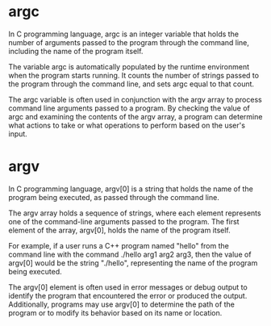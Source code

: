 # argc
In C programming language, argc is an integer variable that holds the number of arguments passed to the program through the command line, including the name of the program itself.

The variable argc is automatically populated by the runtime environment when the program starts running. It counts the number of strings passed to the program through the command line, and sets argc equal to that count.

The argc variable is often used in conjunction with the argv array to process command line arguments passed to a program. By checking the value of argc and examining the contents of the argv array, a program can determine what actions to take or what operations to perform based on the user's input.


# argv

In C programming language, argv[0] is a string that holds the name of the program being executed, as passed through the command line.

The argv array holds a sequence of strings, where each element represents one of the command-line arguments passed to the program. The first element of the array, argv[0], holds the name of the program itself.

For example, if a user runs a C++ program named "hello" from the command line with the command ./hello arg1 arg2 arg3, then the value of argv[0] would be the string "./hello", representing the name of the program being executed.

The argv[0] element is often used in error messages or debug output to identify the program that encountered the error or produced the output. Additionally, programs may use argv[0] to determine the path of the program or to modify its behavior based on its name or location.
